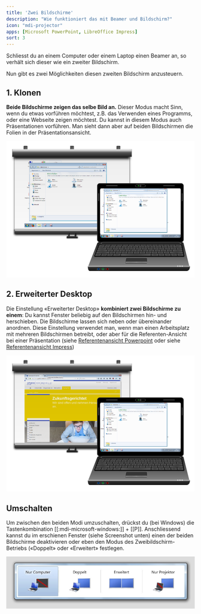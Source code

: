 ```yaml
---
title: 'Zwei Bildschirme'
description: "Wie funktioniert das mit Beamer und Bildschirm?"
icon: "mdi-projector"
apps: [Microsoft PowerPoint, LibreOffice Impress]
sort: 3
---
```




Schliesst du an einem Computer oder einem Laptop einen Beamer an, so verhält sich dieser wie ein zweiter Bildschirm.

Nun gibt es zwei Möglichkeiten diesen zweiten Bildschirm anzusteuern.

## 1. Klonen
**Beide Bildschirme zeigen das selbe Bild an.** Dieser Modus macht Sinn, wenn du etwas vorführen möchtest, z.B. das Verwenden eines Programms, oder eine Webseite zeigen möchtest. Du kannst in diesem Modus auch Präsentationen vorführen. Man sieht dann aber auf beiden Bildschirmen die Folien in der Präsentationsansicht.


![Laptop und Beamer im Klonmodus](./images/klonen.png)

## 2. Erweiterter Desktop
Die Einstellung «Erweiterter Desktop» **kombiniert zwei Bildschirme zu einem**: Du kannst Fenster beliebig auf den Bildschirmen hin- und herschieben. Die Bildschirme lassen sich neben oder übereinander anordnen. Diese Einstellung verwendet man, wenn man einen Arbeitsplatz mit mehreren Bildschirmen betreibt, oder aber für die Referenten-Ansicht bei einer Präsentation (siehe [Referentenansicht Powerpoint](/praesentation/powerpoint/referentenansicht) oder siehe [Referentenansicht Impress](/praesentation/impress/referentenansicht))

![Laptop und Beamer mit erweitertem Desktop](./images/erweiterter-desktop.png)


## Umschalten
Um zwischen den beiden Modi umzuschalten, drückst du (bei Windows) die Tastenkombination [[:mdi-microsoft-windows:]] + [[P]]. Anschliessend kannst du im erschienen Fenster (siehe Screenshot unten) einen der beiden Bildschirme deaktivieren oder eben den Modus des Zweibildschirm-Betriebs («Doppelt» oder «Erweitert» festlegen.

![Auswahl des Betriebsmodus für mehrere Bildschirme](./images/windows-p.jpg)


